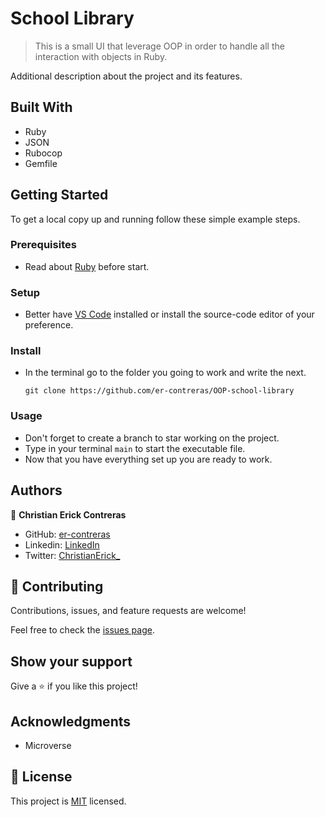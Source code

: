 # School Library

> This is a small UI that leverage OOP in order to handle all the interaction with objects in Ruby.

Additional description about the project and its features.

## Built With

- Ruby
- JSON
- Rubocop
- Gemfile

## Getting Started

To get a local copy up and running follow these simple example steps.

### Prerequisites
- Read about [Ruby](https://www.tutorialspoint.com/ruby/index.htm) before start.

### Setup
- Better have [VS Code](https://code.visualstudio.com/) installed or install the source-code editor of your preference.

### Install
- In the terminal go to the folder you going to work and write the next.
  ```
  git clone https://github.com/er-contreras/OOP-school-library
  ```
### Usage
- Don't forget to create a branch to star working on the project.
- Type in your terminal `main` to start the executable file.
- Now that you have everything set up you are ready to work.

## Authors

👤 **Christian Erick Contreras**

- GitHub: [er-contreras](https://github.com/er-contreras)
- Linkedin: [LinkedIn](https://www.linkedin.com/in/er-contreras/)
- Twitter: [ChristianErick_](https://twitter.com/ChristianErick_)

## 🤝 Contributing

Contributions, issues, and feature requests are welcome!

Feel free to check the [issues page](../../issues/).

## Show your support

Give a ⭐️ if you like this project!

## Acknowledgments

- Microverse

## 📝 License

This project is [MIT](./LICENSE) licensed.